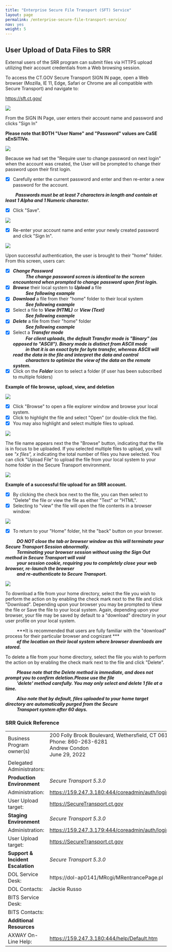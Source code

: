 ```yaml
---
title: "Enterprise Secure File Transport (SFT) Service"
layout: page
permalink: /enterprise-secure-file-transport-service/
nav: yes
weight: 5
---
```


## User Upload of Data Files to SRR
External users of the SRR program can submit files via HTTPS upload utilizing their account credentials from a Web browsing session.

To access the CT.GOV Secure Transport SIGN IN page, open a Web browser (Mozilla, IE 11, Edge, Safari or Chrome are all compatible with Secure Transport) and navigate to:

https://sft.ct.gov/

![](assets/images/SFTP_1.png)

From the SIGN IN Page, user enters their account name and password and clicks "Sign In"

**Please note that BOTH "User Name" and "Password" values are CaSE sEnSiTIVe.**

![](assets/images/SFTP_2.png)

Because we had set the "Require user to change password on next login" when the account was created, the User will be prompted to change their password upon their first login.

- [x]	Carefully enter the current password and enter and then re-enter a new password for the account.

&nbsp;&nbsp;&nbsp;&nbsp;&nbsp;&nbsp;&nbsp;&nbsp;***Passwords must be at least 7 characters in length and contain at least 1 Alpha and 1 Numeric character.***

- [x]	Click "Save".

![](assets/images/SFTP_3.png)

- [x]	Re-enter your account name and enter your newly created password and click "Sign In".

![](assets/images/SFTP_4.png)

Upon successful authentication, the user is brought to their "home" folder.  From this screen, users can:

- [x] ***Change Password***  
&nbsp;&nbsp;&nbsp;&nbsp;&nbsp;&nbsp;&nbsp;&nbsp;&nbsp;&nbsp;***The change password screen is identical to the screen encountered when prompted to change password upon first login.***  
- [x] ***Browse*** their local system to ***Upload*** a file  
&nbsp;&nbsp;&nbsp;&nbsp;&nbsp;&nbsp;&nbsp;&nbsp;&nbsp;&nbsp;***See following example***  
- [x] ***Download*** a file from their "home" folder to their local system  
&nbsp;&nbsp;&nbsp;&nbsp;&nbsp;&nbsp;&nbsp;&nbsp;&nbsp;&nbsp;***See following example***  
- [x] Select a file to ***View (HTML)*** or ***View (Text)***  
&nbsp;&nbsp;&nbsp;&nbsp;&nbsp;&nbsp;&nbsp;&nbsp;&nbsp;&nbsp;***See following example***  
- [x] ***Delete*** a file from their "home" folder  
&nbsp;&nbsp;&nbsp;&nbsp;&nbsp;&nbsp;&nbsp;&nbsp;&nbsp;&nbsp;***See following example***  
- [x] Select a ***Transfer mode***  
&nbsp;&nbsp;&nbsp;&nbsp;&nbsp;&nbsp;&nbsp;&nbsp;&nbsp;&nbsp;***For client uploads, the default Transfer mode is "Binary" (as opposed to "ASCII"). Binary mode is distinct from ASCII mode***  
&nbsp;&nbsp;&nbsp;&nbsp;&nbsp;&nbsp;&nbsp;&nbsp;&nbsp;&nbsp;***in that it is an exact byte for byte transfer, whereas ASCII will read the data in the file and interpret the data and control***  
&nbsp;&nbsp;&nbsp;&nbsp;&nbsp;&nbsp;&nbsp;&nbsp;&nbsp;&nbsp;***characters to optimize the view of the data on the remote system.***  
- [x] Click on the ***Folder*** icon to select a folder (if user has been subscribed to multiple folders)

**Example of file browse, upload, view, and deletion**

![](assets/images/SFTP_5.png)

- [x] Click "Browse" to open a file explorer window and browse your local system.  
- [x]	Click to highlight the file and select "Open" (or double-click the file).  
- [x]	You may also highlight and select multiple files to upload.  

![](assets/images/SFTP_6.png)

The file name appears next the the "Browse" button, indicating that the file is in focus to be uploaded.  If you selected multiple files to upload, you will see *"x files", x* indicating the total number of files you have selected.  You can click "Upload File" to upload the file from your local system to your home folder in the Secure Transport environment.

![](assets/images/SFTP_7.png)

**Example of a successful file upload for an SRR account.**

- [x]	By clicking the check box next to the file, you can then select to "Delete" the file or view the file as either "Text" or "HTML".  
- [x]	Selecting to "view" the file will open the file contents in a browser window:

![](assets/images/SFTP_8.png)

- [x]	To return to your "Home" folder, hit the "back" button on your browser.

&nbsp;&nbsp;&nbsp;&nbsp;&nbsp;&nbsp;&nbsp;&nbsp;&nbsp;***DO NOT close the tab or browser window as this will terminate your Secure Transport Session abnormally.***  
&nbsp;&nbsp;&nbsp;&nbsp;&nbsp;&nbsp;&nbsp;&nbsp;&nbsp;***Terminating your browser session without using the Sign Out method in Secure Transport will void***  
&nbsp;&nbsp;&nbsp;&nbsp;&nbsp;&nbsp;&nbsp;&nbsp;&nbsp;***your session cookie, requiring you to completely close your web browser, re-launch the browser***  
&nbsp;&nbsp;&nbsp;&nbsp;&nbsp;&nbsp;&nbsp;&nbsp;&nbsp;***and re-authenticate to Secure Transport.***

![](assets/images/SFTP_9.png)

To download a file from your home directory, select the file you wish to perform the action on by enabling the check mark next to the file and click "Download".  Depending upon your browser you may be prompted to View the file or Save the file to your local system.  Again, depending upon your browser, your file may be saved by default to a "download" directory in your user profile on your local system.  

&nbsp;&nbsp;&nbsp;&nbsp;&nbsp;&nbsp;&nbsp;&nbsp;&nbsp;***It is recommended that users are fully familiar with the "download" process for their particular browser and cognizant ***  
&nbsp;&nbsp;&nbsp;&nbsp;&nbsp;&nbsp;&nbsp;&nbsp;&nbsp;***of the location on their local system where browser downloads are stored.***

To delete a file from your home directory, select the file you wish to perform the action on by enabling the check mark next to the file and click "Delete".

&nbsp;&nbsp;&nbsp;&nbsp;&nbsp;&nbsp;&nbsp;&nbsp;&nbsp;***Please note that the Delete method is immediate, and does not prompt you to confirm deletion.Please use the file***  
&nbsp;&nbsp;&nbsp;&nbsp;&nbsp;&nbsp;&nbsp;&nbsp;&nbsp;***'delete' method carefully.  You may only select and delete 1 file at a time.***

&nbsp;&nbsp;&nbsp;&nbsp;&nbsp;&nbsp;&nbsp;&nbsp;&nbsp;***Also note that by default, files uploaded to your home target directory are automatically purged from the Secure***  
&nbsp;&nbsp;&nbsp;&nbsp;&nbsp;&nbsp;&nbsp;&nbsp;&nbsp;***Transport system after 60 days.***

### SRR Quick Reference

| | |
| --- | ----------- |
| Business Program owner(s) | 200 Folly Brook Boulevard, Wethersfield, CT 06109<br>Phone: 860-263-6281<br>Andrew Condon<br>June 29, 2022
| Delegated Administrators: | |
| **Production Environment** | *Secure Transport 5.3.0*  |
| Administration: | https://159.247.3.180:444/coreadmin/auth/login.jspx |
| User Upload target: | https://SecureTransport.ct.gov |
| **Staging Environment** | *Secure Transport 5.3.0* |
| Administration: | https://159.247.3.179:444/coreadmin/auth/login.jspx |
| User Upload target: | https://SecureTransport.ct.gov |
| **Support & Incident Escalation** | *Secure Transport 5.3.0* |
| DOL Service Desk: | https://dol-ap0141/MRcgi/MRentrancePage.pl |
| DOL Contacts: | Jackie Russo |
| BITS Service Desk: | |
| BITS Contacts: |  |
| **Additional Resources** | |
| AXWAY On-Line Help: | https://159.247.3.180:444/help/Default.htm |
